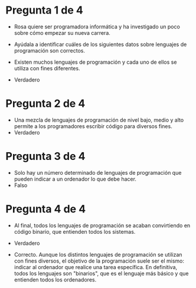 # Pregunta 1 de 4
* Rosa quiere ser programadora informática y ha investigado un poco sobre cómo empezar su nueva carrera.

* Ayúdala a identificar cuáles de los siguientes datos sobre lenguajes de programación son correctos.
  
* Existen muchos lenguajes de programación y cada uno de ellos se utiliza con fines diferentes.
* Verdadero

# Pregunta 2 de 4
* Una mezcla de lenguajes de programación de nivel bajo, medio y alto permite a los programadores escribir código para diversos fines.
* Verdadero

# Pregunta 3 de 4
* Solo hay un número determinado de lenguajes de programación que pueden indicar a un ordenador lo que debe hacer. 
* Falso

# Pregunta 4 de 4
* Al final, todos los lenguajes de programación se acaban convirtiendo en código binario, que entienden todos los sistemas. 
* Verdadero 
  
* Correcto. Aunque los distintos lenguajes de programación se utilizan con fines diversos, el objetivo de la programación suele ser el mismo: indicar al ordenador que realice una tarea específica. En definitiva, todos los lenguajes son "binarios", que es el lenguaje más básico y que entienden todos los ordenadores.